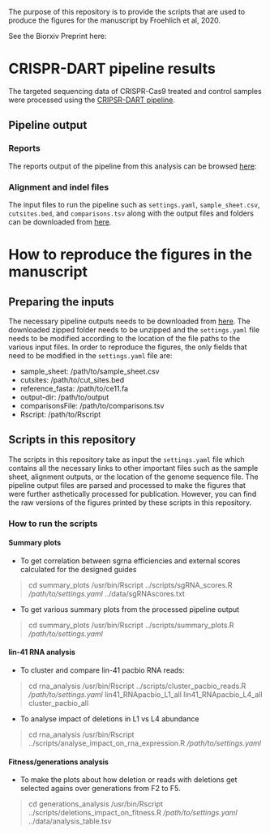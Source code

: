 The purpose of this repository is to provide the scripts that are used to produce the figures 
for the manuscript by Froehlich et al, 2020. 

See the Biorxiv Preprint here:

# CRISPR-DART pipeline results

The targeted sequencing data of CRISPR-Cas9 treated and control samples were processed using the [CRIPSR-DART pipeline](https://github.com/BIMSBbioinfo/crispr_dart). 

## Pipeline output

### Reports
The reports output of the pipeline from this analysis can be browsed [here](https://bimsbstatic.mdc-berlin.de/akalin/buyar/froehlich_uyar_et_al_2020/reports/index.html): 

### Alignment and indel files
The input files to run the pipeline such as `settings.yaml`, `sample_sheet.csv`, `cutsites.bed`, and `comparisons.tsv` along 
with the output files and folders can be downloaded from [here](https://bimsbstatic.mdc-berlin.de/akalin/buyar/froehlich_uyar_et_al_2020/crispr_dart_pipeline_output.tgz).

# How to reproduce the figures in the manuscript

## Preparing the inputs

The necessary pipeline outputs needs to be downloaded from [here](https://bimsbstatic.mdc-berlin.de/akalin/buyar/froehlich_uyar_et_al_2020/crispr_dart_pipeline_output.tgz).
The downloaded zipped folder needs to be unzipped and the `settings.yaml` file needs to be modified according to the location of the file paths to 
the various input files. In order to reproduce the figures, the only fields that need to be modified in the `settings.yaml` file are:

- sample_sheet: /path/to/sample_sheet.csv
- cutsites: /path/to/cut_sites.bed
- reference_fasta: /path/to/ce11.fa
- output-dir: /path/to/output
- comparisonsFile: /path/to/comparisons.tsv
- Rscript: /path/to/Rscript 
 
## Scripts in this repository

The scripts in this repository take as input the `settings.yaml` file which contains all the necessary links to other important
files such as the sample sheet, alignment outputs, or the location of the genome sequence file. The pipeline output files are 
parsed and processed to make the figures that were further asthetically processed for publication. However, you can find the 
raw versions of the figures printed by these scripts in this repository. 

### How to run the scripts

#### Summary plots

- To get correlation between sgrna efficiencies and external scores calculated for the designed guides
> cd summary_plots
> /usr/bin/Rscript ../scripts/sgRNA_scores.R */path/to/settings.yaml* ../data/sgRNAscores.txt

- To get various summary plots from the processed pipeline output
> cd summary_plots
> /usr/bin/Rscript ../scripts/summary_plots.R */path/to/settings.yaml* 

#### lin-41 RNA analysis

- To cluster and compare lin-41 pacbio RNA reads:
> cd rna_analysis
> /usr/bin/Rscript ../scripts/cluster_pacbio_reads.R */path/to/settings.yaml* lin41_RNApacbio_L1_all lin41_RNApacbio_L4_all cluster_pacbio_all

- To analyse impact of deletions in L1 vs L4 abundance
> cd rna_analysis
> /usr/bin/Rscript ../scripts/analyse_impact_on_rna_expression.R */path/to/settings.yaml*

#### Fitness/generations analysis

- To make the plots about how deletion or reads with deletions get selected agains over generations from F2 to F5. 
> cd generations_analysis
> /usr/bin/Rscript ../scripts/deletions_impact_on_fitness.R */path/to/settings.yaml*  ../data/analysis_table.tsv


